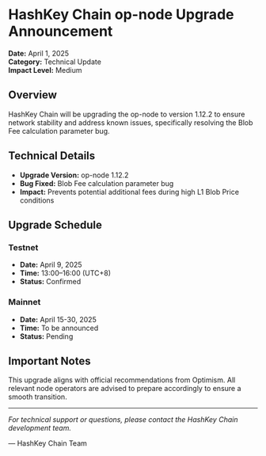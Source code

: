 # HashKey Chain op-node Upgrade Announcement

**Date:** April 1, 2025  
**Category:** Technical Update  
**Impact Level:** Medium

## Overview

HashKey Chain will be upgrading the op-node to version 1.12.2 to ensure network stability and address known issues, specifically resolving the Blob Fee calculation parameter bug.

## Technical Details

- **Upgrade Version:** op-node 1.12.2
- **Bug Fixed:** Blob Fee calculation parameter bug
- **Impact:** Prevents potential additional fees during high L1 Blob Price conditions

## Upgrade Schedule

### Testnet
- **Date:** April 9, 2025
- **Time:** 13:00–16:00 (UTC+8)
- **Status:** Confirmed

### Mainnet
- **Date:** April 15-30, 2025
- **Time:** To be announced
- **Status:** Pending

## Important Notes

This upgrade aligns with official recommendations from Optimism. All relevant node operators are advised to prepare accordingly to ensure a smooth transition.

---

*For technical support or questions, please contact the HashKey Chain development team.*

— HashKey Chain Team
